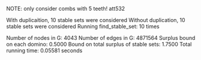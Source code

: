 NOTE: only consider combs with 5 teeth! 
att532

With duplicaition, 10 stable sets were considered 
Without duplication, 10 stable sets were considered 
Running find_stable_set: 10 times 

Number of nodes in G: 4043 
Number of edges in G: 4871564 
Surplus bound on each domino: 0.5000 
Bound on total surplus of stable sets: 1.7500 
Total running time: 0.05581 seconds
